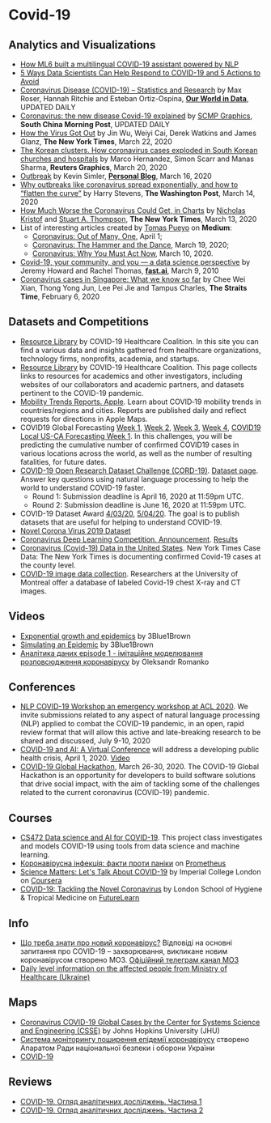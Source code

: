 # Covid-19 #

## Analytics and Visualizations ##
- [How ML6 built a multilingual COVID-19 assistant powered by NLP](https://blog.ml6.eu/how-ml6-built-a-multilingual-covid-19-assistant-powered-by-nlp-9c75bc4ea0c1)
- [5 Ways Data Scientists Can Help Respond to COVID-19 and 5 Actions to Avoid](https://towardsdatascience.com/5-ways-data-scientists-can-help-respond-to-covid-19-and-5-actions-to-avoid-d2accab283d1)
- [Coronavirus Disease (COVID-19) – Statistics and Research](https://ourworldindata.org/coronavirus) by Max Roser, Hannah Ritchie and Esteban Ortiz-Ospina, **[Our World in Data](https://ourworldindata.org/)**, UPDATED DAILY
- [Coronavirus: the new disease Covid-19 explained](https://multimedia.scmp.com/infographics/news/china/article/3047038/wuhan-virus/index.html) by [SCMP Graphics](https://www.scmp.com/infographic/), **South China Morning Post**, UPDATED DAILY
- [How the Virus Got Out](https://www.nytimes.com/interactive/2020/03/22/world/coronavirus-spread.html) by Jin Wu, Weiyi Cai, Derek Watkins and James Glanz, **The New York Times**, March 22, 2020
- [The Korean clusters. How coronavirus cases exploded in South Korean churches and hospitals](https://graphics.reuters.com/CHINA-HEALTH-SOUTHKOREA-CLUSTERS/0100B5G33SB/) by Marco Hernandez, Simon Scarr and Manas Sharma, **Reuters Graphics**, March 20, 2020 
- [Outbreak](https://www.meltingasphalt.com/interactive/outbreak/) by Kevin Simler, **[Personal Blog](https://www.meltingasphalt.com)**, March 16, 2020
- [Why outbreaks like coronavirus spread exponentially, and how to “flatten the curve”](https://www.washingtonpost.com/graphics/2020/world/corona-simulator/) by Harry Stevens, **The Washington Post**, March 14, 2020
- [How Much Worse the Coronavirus Could Get, in Charts](https://www.nytimes.com/interactive/2020/03/13/opinion/coronavirus-trump-response.html) by [Nicholas Kristof](https://www.nytimes.com/column/nicholas-kristof) and [Stuart A. Thompson](https://www.nytimes.com/by/stuart-a-thompson), **The New York Times**, March 13, 2020 
- List of interesting articles created by [Tomas Pueyo](https://medium.com/@tomaspueyo) on **Medium**:
  - [Coronavirus: Out of Many, One](https://medium.com/@tomaspueyo/coronavirus-out-of-many-one-36b886af37e9), April 1;
  - [Coronavirus: The Hammer and the Dance](https://medium.com/@tomaspueyo/coronavirus-the-hammer-and-the-dance-be9337092b56), March 19, 2020;
  - [Coronavirus: Why You Must Act Now](https://medium.com/@tomaspueyo/coronavirus-act-today-or-people-will-die-f4d3d9cd99ca), March 10, 2020.
- [Covid-19, your community, and you — a data science perspective](https://www.fast.ai/2020/03/09/coronavirus/) by Jeremy Howard and Rachel Thomas, **[fast.ai](https://www.fast.ai)**, March 9, 2010
- [Coronavirus cases in Singapore: What we know so far](https://www.straitstimes.com/multimedia/graphics/2020/02/spore-virus-cases/index.html) by Chee Wei Xian, Thong Yong Jun, Lee Pei Jie and Tampus Charles, **The Straits Time**, February 6, 2020

## Datasets and Competitions ##
- [Resource Library](https://c19hcc.org/resource-library) by COVID-19 Healthcare Coalition. In this site you can find a various data and insights gathered from healthcare organizations, technology firms, nonprofits, academia, and startups.
- [Resource Library](http://www.socialmediaforpublichealth.org/covid-19/resources/) by COVID-19 Healthcare Coalition. This page collects links to resources for academics and other investigators, including websites of our collaborators and academic partners, and datasets pertinent to the COVID-19 pandemic.
- [Mobility Trends Reports. Apple](https://www.apple.com/covid19/mobility). Learn about COVID‑19 mobility trends in countries/regions and cities. Reports are published daily and reflect requests for directions in Apple Maps. 
- COVID19 Global Forecasting [Week 1](https://www.kaggle.com/c/covid19-global-forecasting-week-1), [Week 2](https://www.kaggle.com/c/covid19-global-forecasting-week-2), [Week 3](https://www.kaggle.com/c/covid19-global-forecasting-week-3), [Week 4](https://www.kaggle.com/c/covid19-global-forecasting-week-4), [COVID19 Local US-CA Forecasting Week 1](https://www.kaggle.com/c/covid19-local-us-ca-forecasting-week-1/). In this challenges, you will be predicting the cumulative number of confirmed COVID19 cases in various locations across the world, as well as the number of resulting fatalities, for future dates.
- [COVID-19 Open Research Dataset Challenge (CORD-19)](https://www.kaggle.com/allen-institute-for-ai/CORD-19-research-challenge). [Dataset page](https://pages.semanticscholar.org/coronavirus-research). Answer key questions using natural language processing to help the world to understand COVID-19 faster. 
  - Round 1: Submission deadline is April 16, 2020 at 11:59pm UTC.
  - Round 2: Submission deadline is June 16, 2020 at 11:59pm UTC.
- COVID-19 Dataset Award [4/03/20](https://www.kaggle.com/data/139140), [5/04/20](https://www.kaggle.com/data/142091). The goal is to publish datasets that are useful for helping to understand COVID-19.
- [Novel Corona Virus 2019 Dataset](https://www.kaggle.com/sudalairajkumar/novel-corona-virus-2019-dataset)
- [Coronavirus Deep Learning Competition. Announcement](https://www.youtube.com/watch?v=1LJgkovowgA). [Results](https://www.sage-health.org/coronavirus/)
- [Coronavirus (Covid-19) Data in the United States](https://github.com/nytimes/covid-19-data). New York Times Case Data: The New York Times is documenting confirmed Covid-19 cases at the county level.
- [COVID-19 image data collection](https://github.com/ieee8023/covid-chestxray-dataset). Researchers at the University of Montreal offer a database of labeled Covid-19 chest X-ray and CT images.

## Videos ##
- [Exponential growth and epidemics](https://www.youtube.com/watch?v=Kas0tIxDvrg) by 3Blue1Brown
- [Simulating an Epidemic](https://www.youtube.com/watch?v=gxAaO2rsdIs) by 3Blue1Brown
- [Аналітика даних episode 1 - імітаційне моделювання розповсюдження коронавірусу](https://www.youtube.com/watch?v=HnUmSxHvSSY) by Oleksandr Romanko 

## Conferences ##
- [NLP COVID-19 Workshop an emergency workshop at ACL 2020](https://www.nlpcovid19workshop.org/). We invite submissions related to any aspect of natural language processing (NLP) applied to combat the COVID-19 pandemic, in an open, rapid review format that will allow this active and late-breaking research to be shared and discussed, July 9-10, 2020
- [COVID-19 and AI: A Virtual Conference](https://hai.stanford.edu/events/covid-19-and-ai-virtual-conference/overview) will address a developing public health crisis, April 1, 2020. [Video](https://hai.stanford.edu/events/covid-19-and-ai-virtual-conference/video-archive)
- [COVID-19 Global Hackathon](https://covid-global-hackathon.devpost.com/), March 26-30, 2020. The COVID-19 Global Hackathon is an opportunity for developers to build software solutions that drive social impact, with the aim of tackling some of the challenges related to the current coronavirus (COVID-19) pandemic.

## Courses ##
- [CS472 Data science and AI for COVID-19](https://sites.google.com/view/data-science-covid-19). This project class investigates and models COVID-19 using tools from data science and machine learning. 
- [Коронавірусна інфекція: факти проти паніки](https://courses.prometheus.org.ua/courses/course-v1:Prometheus+COVID101+2020_T1/about) on [Prometheus](https://edx.prometheus.org.ua/)
- [Science Matters: Let's Talk About COVID-19](https://www.coursera.org/learn/covid-19) by Imperial College London on [Coursera](https://www.coursera.org/)
- [COVID-19: Tackling the Novel Coronavirus](https://www.futurelearn.com/courses/covid19-novel-coronavirus) by London School of Hygiene & Tropical Medicine on [FutureLearn](https://www.futurelearn.com)

## Info ##
- [Що треба знати про новий коронавірус?](https://covid19.com.ua/) Відповіді на основні запитання про COVID-19 – захворювання, викликане новим коронавірусом створено МОЗ. [Офіційний телеграм канал МОЗ](https://t.me/COVID19_Ukraine)
- [Daily level information on the affected people from Ministry of Healthcare (Ukraine)](https://moz.gov.ua/article/news/operativna-informacija-pro-poshirennja-koronavirusnoi-infekcii-2019-ncov-) 

## Maps ##
- [Coronavirus COVID-19 Global Cases by the Center for Systems Science and Engineering (CSSE)](https://www.arcgis.com/apps/opsdashboard/index.html#/bda7594740fd40299423467b48e9ecf6) by Johns Hopkins University (JHU)
- [Система моніторингу поширення епідемії коронавірусу](https://covid19.rnbo.gov.ua/) створено Апаратом Ради національної безпеки і оборони України
- [COVID-19](https://maps.mkeda.me/covid/cases)

## Reviews ##
- [COVID-19. Огляд аналітичних досліджень. Частина 1](https://medium.com/@petroivanyuk/covid-19-%D0%BE%D0%B3%D0%BB%D1%8F%D0%B4-%D0%B0%D0%BD%D0%B0%D0%BB%D1%96%D1%82%D0%B8%D1%87%D0%BD%D0%B8%D1%85-%D0%B4%D0%BE%D1%81%D0%BB%D1%96%D0%B4%D0%B6%D0%B5%D0%BD%D1%8C-c4370665007)
- [COVID-19. Огляд аналітичних досліджень. Частина 2](https://medium.com/@petroivanyuk/covid-19-%D0%BE%D0%B3%D0%BB%D1%8F%D0%B4-%D0%B0%D0%BD%D0%B0%D0%BB%D1%96%D1%82%D0%B8%D1%87%D0%BD%D0%B8%D1%85-%D0%B4%D0%BE%D1%81%D0%BB%D1%96%D0%B4%D0%B6%D0%B5%D0%BD%D1%8C-%D1%87%D0%B0%D1%81%D1%82%D0%B8%D0%BD%D0%B0-2-86fd6af51c20)
